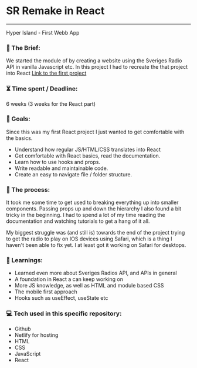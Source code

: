 # SR Remake in React

---

Hyper Island - First Webb App

### :open_file_folder: The Brief:

We started the module of by creating a website using the Sveriges Radio API in vanilla Javascript etc. In this project I had to recreate the that project into React <a href="https://github.com/birkkensen/SR-radio-remake">Link to the first project</a>


### :hourglass_flowing_sand: Time spent / Deadline:

6 weeks (3 weeks for the React part)

### :dart: Goals:

Since this was my first React project I just wanted to get comfortable with the basics.
- Understand how regular JS/HTML/CSS translates into React
- Get comfortable with React basics, read the documentation.
- Learn how to use hooks and props.
- Write readable and maintainable code.
- Create an easy to navigate file / folder structure.

### :grimacing: The process:

It took me some time to get used to breaking everything up into smaller components. Passing props up and down the hierarchy I also found a bit tricky in the beginning. I had to spend a lot of my time reading the documentation and watching tutorials to get a hang of it all.

My biggest struggle was (and still is) towards the end of the project trying to get the radio to play on IOS devices using Safari, which is a thing I haven't been able to fix yet. I at least got it working on Safari for desktops.


### :blue_book: Learnings:

- Learned even more about Sveriges Radios API, and APIs in general
- A foundation in React a can keep working on
- More JS knowledge, as well as HTML and module based CSS
- The mobile first approach
- Hooks such as useEffect, useState etc

### :computer: Tech used in this specific repository:

- Github
- Netlify for hosting
- HTML
- CSS
- JavaScript
- React

